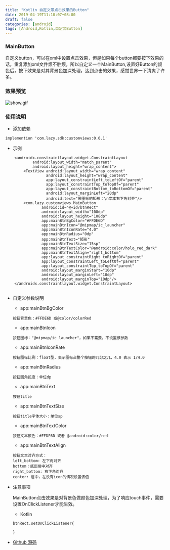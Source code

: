 ```yaml
---
title: "Kotlin 自定义带点击效果的Button"
date: 2019-04-19T11:10:07+08:00
draft: false
categories: [android]
tags: [Android,Kotlin,自定义Button]
---
```


###  MainButton
自定义button，可以在xml中设置点击效果，但是如果每个button都要按下效果的话，重复添加xml文件烦不胜烦，所以自定义一个MainButton,设置好Button的颜色后，按下效果是对其背景色加深处理，达到点击的效果，感觉世界一下清爽了许多。
### 效果预览
![show.gif](https://upload-images.jianshu.io/upload_images/6174818-d351a2e0dfc91129.gif?imageMogr2/auto-orient/strip)

### 使用说明

* 添加依赖

```
implemention 'com.lazy.sdk:customviews:0.0.1'
```

* 示例

``` shell
    <androidx.constraintlayout.widget.ConstraintLayout
            android:layout_width="match_parent"
            android:layout_height="wrap_content">
        <TextView android:layout_width="wrap_content"
                  android:layout_height="wrap_content"
                  app:layout_constraintLeft_toLeftOf="parent"
                  app:layout_constraintTop_toTopOf="parent"
                  app:layout_constraintBottom_toBottomOf="parent"
                  android:layout_marginLeft="20dp"
                  android:text="带图标的矩形：\n文本右下角对齐"/>
        <com.lazy.customviews.MainButton
                android:id="@+id/btnRect"
                android:layout_width="108dp"
                android:layout_height="108dp"
                app:mainBtnBgColor="#FFDE6D"
                app:mainBtnIcon="@mipmap/ic_launcher"
                app:mainBtnIconRate="4.0"
                app:mainBtnRadius="0dp"
                app:mainBtnText="矩形"
                app:mainBtnTextSize="15sp"
                app:mainBtnTextColor="@android:color/holo_red_dark"
                app:mainBtnTextAlign="right_bottom"
                app:layout_constraintRight_toRightOf="parent"
                app:layout_constraintLeft_toLeftOf="parent"
                app:layout_constraintTop_toTopOf="parent"
                android:layout_marginStart="10dp"
                android:layout_marginLeft="10dp"
                android:layout_marginTop="10dp"/>
    </androidx.constraintlayout.widget.ConstraintLayout>
   
```
* 自定义参数说明

  * app:mainBtnBgColor 

  ```
  按钮背景色：#FFDE6D 或@color/colorRed
  ```
  * app:mainBtnIcon 

  ```
  按钮图标："@mipmap/ic_launcher"，如果不需要，不设置该参数
  ```
  * app:mainBtnIconRate 

  ```
  按钮图标比例：float型，表示图标占整个按钮的几分之几，4.0 表示 1/4.0
  ```
  * app:mainBtnRadius 

  ```
  按钮圆角弧度：单位dp
  ```
  * app:mainBtnText 

  ```
  按钮title
  ```
  * app:mainBtnTextSize 

  ```
  按钮title字体大小：单位sp
  ```
  * app:mainBtnTextColor 

  ```
  按钮文本颜色：#FFDE6D 或者 @android:color/red
  ```
  * app:mainBtnTextAlign 

  ```
  按钮文本对齐方式：
  left_bottom: 左下角对齐
  bottom：底部居中对齐
  right_bottom: 右下角对齐
  center: 居中，在没有icon的情况设置该值 
  ```
  
* 注意事项

  MainButton点击效果是对背景色做颜色加深处理，为了响应touch事件，需要设置OnClickListener才能生效。
  * Kotlin

  ```
  btnRect.setOnClickListener{
  
  }
  ```

* [Github 源码](https://github.com/LazyBonesLZ/LazySDK.git)
